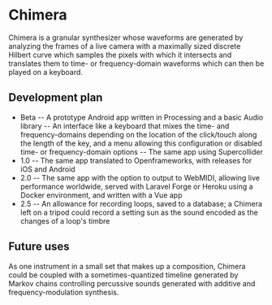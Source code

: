# Chimera

Chimera is a granular synthesizer whose waveforms are generated by analyzing the frames of a live camera with a maximally sized discrete Hilbert curve which samples the pixels with which it intersects and translates them to time- or frequency-domain waveforms which can then be played on a keyboard.

## Development plan

- Beta
-- A prototype Android app written in Processing and a basic Audio library
-- An interface like a keyboard that mixes the time- and frequency-domains depending on the location of the click/touch along the length of the key, and a menu allowing this configuration or disabled time- or frequency-domain options
-- The same app using Supercollider
- 1.0
-- The same app translated to Openframeworks, with releases for iOS and Android
- 2.0
-- The same app with the option to output to WebMIDI, allowing live performance worldwide, served with Laravel Forge or Heroku using a Docker environment, and written with a Vue app
- 2.5
-- An allowance for recording loops, saved to a database; a Chimera left on a tripod could record a setting sun as the sound encoded as the changes of a loop's timbre

## Future uses

As one instrument in a small set that makes up a composition, Chimera could be coupled with a sometimes-quantized timeline generated by Markov chains controlling percussive sounds generated with additive and frequency-modulation synthesis.
